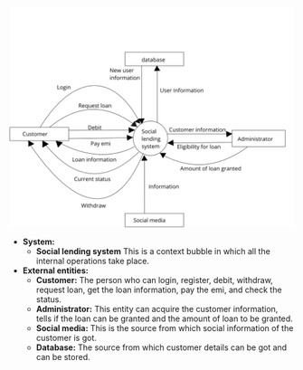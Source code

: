 ![ContextDiagram](https://github.com/Ghost---Shadow/social-score-lending-documentation/blob/master/images/ContextDiagram.png)


+ **System:**
  - **Social lending system**
      This is a context bubble in which all the internal operations take place.
+ **External entities:**
  - **Customer:**
      The person who can login, register, debit, withdraw, request loan, get the loan information, pay the emi, and check the       status.
  - **Administrator:**
      This entity can acquire the customer information, tells if the loan can be granted and the amount of loan to be granted.
  - **Social media:**
      This is the source from which social information of the customer is got.
  - **Database:**
      The source from which customer details can be got and can be stored.	
